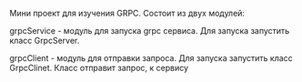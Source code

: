 Мини проект для изучения GRPC.
Состоит из двух модулей:

grpcService - модуль для запуска grpc сервиса.
Для запуска запустить класс GrpcServer.

grpcClient - модуль для отправки запроса.
Для запуска запустить класс GrpcClinet.
Класс отправит запрос, к сервису